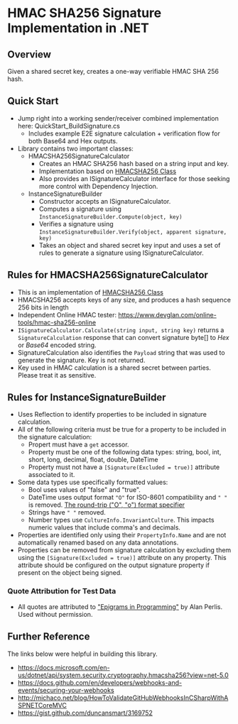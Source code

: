 # HMAC SHA256 Signature Implementation in .NET

## Overview

Given a shared secret key, creates a one-way verifiable HMAC SHA 256 hash.

## Quick Start

* Jump right into a working sender/receiver combined implementation here: QuickStart_BuildSignature.cs
  * Includes example E2E signature calculation + verification flow for both Base64 and Hex outputs.
* Library contains two important classes:
  * HMACSHA256SignatureCalculator
    * Creates an HMAC SHA256 hash based on a string input and key.
    * Implementation based on [HMACSHA256 Class](https://docs.microsoft.com/en-us/dotnet/api/system.security.cryptography.hmacsha256?view=net-5.0)
    * Also provides an ISignatureCalculator interface for those seeking more control with Dependency Injection.
  * InstanceSignatureBuilder
    * Constructor accepts an ISignatureCalculator.
    * Computes a signature using `InstanceSignatureBuilder.Compute(object, key)`
    * Verifies a signature using `InstanceSignatureBuilder.Verify(object, apparent signature, key)`
    * Takes an object and shared secret key input and uses a set of rules to generate a signature using ISignatureCalculator.

## Rules for HMACSHA256SignatureCalculator

* This is an implementation of [HMACSHA256 Class](https://docs.microsoft.com/en-us/dotnet/api/system.security.cryptography.hmacsha256?view=net-5.0)
* HMACSHA256 accepts keys of any size, and produces a hash sequence 256 bits in length
* Independent Online HMAC tester: https://www.devglan.com/online-tools/hmac-sha256-online
* `ISignatureCalculator.Calculate(string input, string key)` returns a `SignatureCalculation` response that can convert signature byte[] to _Hex_ or _Base64_ encoded string.
* SignatureCalculation also identifies the `Payload` string that was used to generate the signature. Key is not returned.
* Key used in HMAC calculation is a shared secret between parties. Please treat it as sensitive.

## Rules for InstanceSignatureBuilder

* Uses Reflection to identify properties to be included in signature calculation.
* All of the following criteria must be true for a property to be included in the signature calculation:
  * Propert must have a `get` accessor.
  * Property must be one of the following data types: string, bool, int, short, long, decimal, float, double, DateTime
  * Property must not have a `[Signature(Excluded = true)]` attribute associated to it.
* Some data types use specifically formatted values:
  * Bool uses values of "false" and "true".
  * DateTime uses output format `"O"` for ISO-8601 compatibility and `" "` is removed. [The round-trip ("O", "o") format specifier](https://docs.microsoft.com/en-us/dotnet/standard/base-types/standard-date-and-time-format-strings#the-round-trip-o-o-format-specifier)
  * Strings have `" "` removed.
  * Number types use `CultureInfo.InvariantCulture`. This impacts numeric values that include comma's and decimals.
* Properties are identified only using their `PropertyInfo.Name` and are not automatically renamed based on any data annotations.
* Properties can be removed from signature calculation by excluding them using the `[Signature(Excluded = true)]` attribute on any property. This attribute should be configured on the output signature property if present on the object being signed.

### Quote Attribution for Test Data

* All quotes are attributed to ["Epigrams in Programming"](http://www.cs.yale.edu/homes/perlis-alan/quotes.html) by Alan Perlis. Used without permission.

## Further Reference

The links below were helpful in building this library.

* https://docs.microsoft.com/en-us/dotnet/api/system.security.cryptography.hmacsha256?view=net-5.0
* https://docs.github.com/en/developers/webhooks-and-events/securing-your-webhooks
* http://michaco.net/blog/HowToValidateGitHubWebhooksInCSharpWithASPNETCoreMVC
* https://gist.github.com/duncansmart/3169752